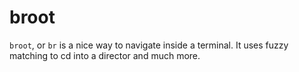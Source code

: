 # broot

`broot`, or `br` is a nice way to navigate inside a terminal. It uses fuzzy
matching to cd into a director and much more.
